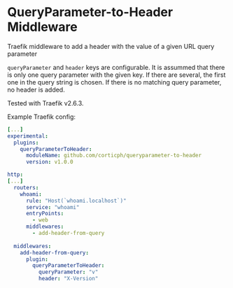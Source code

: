 # QueryParameter-to-Header Middleware
Traefik middleware to add a header with the value of a given URL query parameter

`queryParameter` and `header` keys are configurable. It is assummed that there is only one query parameter with the given key. If there are several, the first one in the query string is chosen. If there is no matching query parameter, no header is added.

Tested with Traefik v2.6.3.

Example Traefik config:
``` yaml
[...]
experimental:
  plugins:
    queryParameterToHeader:
      moduleName: github.com/corticph/queryparameter-to-header
      version: v1.0.0

http:
[...]
  routers:
    whoami:
      rule: "Host(`whoami.localhost`)"
      service: "whoami"
      entryPoints:
        - web
      middlewares:
        - add-header-from-query
  
  middlewares:
    add-header-from-query:
      plugin:
        queryParameterToHeader:
          queryParameter: "v"
          header: "X-Version"
```